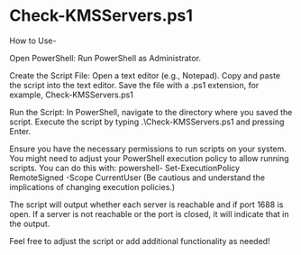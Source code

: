 # Check-KMSServers.ps1
How to Use-

Open PowerShell:
    Run PowerShell as Administrator.
    
Create the Script File:
    Open a text editor (e.g., Notepad). Copy and paste the script into the text editor. Save the file with a .ps1 extension, for example, Check-KMSServers.ps1
    
Run the Script:
    In PowerShell, navigate to the directory where you saved the script. Execute the script by typing .\Check-KMSServers.ps1 and pressing Enter.


Ensure you have the necessary permissions to run scripts on your system. You might need to adjust your PowerShell execution policy to allow running scripts. You can do this with:
powershell-
          Set-ExecutionPolicy RemoteSigned -Scope CurrentUser
      (Be cautious and understand the implications of changing execution policies.)

The script will output whether each server is reachable and if port 1688 is open. If a server is not reachable or the port is closed, it will indicate that in the output.

Feel free to adjust the script or add additional functionality as needed!
